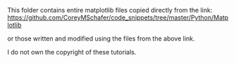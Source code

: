 This folder contains entire matplotlib files copied directly from the link:
https://github.com/CoreyMSchafer/code_snippets/tree/master/Python/Matplotlib

or those written and modified using the files from the above link.

I do not own the copyright of these tutorials.
